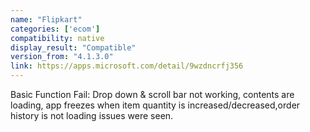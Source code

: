 ```yaml
---
name: "Flipkart"
categories: ['ecom']
compatibility: native
display_result: "Compatible"
version_from: "4.1.3.0"
link: https://apps.microsoft.com/detail/9wzdncrfj356
---
```


Basic Function Fail: Drop down & scroll bar not working, contents are loading, app freezes when item quantity is increased/decreased,order history is not loading issues were seen.
